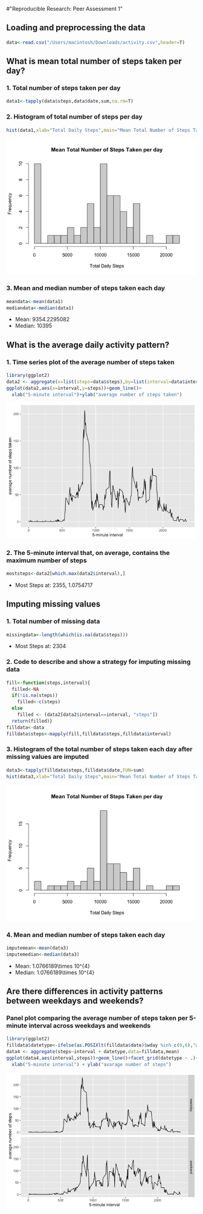 #"Reproducible Research: Peer Assessment 1"



## Loading and preprocessing the data

```r
data<-read.csv("/Users/macintosh/Downloads/activity.csv",header=T)
```

## What is mean total number of steps taken per day?
### 1. Total number of steps taken per day

```r
data1<-tapply(data$steps,data$date,sum,na.rm=T)
```
### 2. Histogram of total number of steps per day

```r
hist(data1,xlab="Total Daily Steps",main="Mean Total Number of Steps Taken per day",breaks=20)
```

![](PA1_template_files/figure-html/unnamed-chunk-3-1.png)<!-- -->

### 3. Mean and median number of steps taken each day

```r
meandata<-mean(data1)
mediandata<-median(data1)
```
* Mean: 9354.2295082 
* Median: 10395

## What is the average daily activity pattern?
### 1. Time series plot of the average number of steps taken

```r
library(ggplot2)
data2 <- aggregate(x=list(steps=data$steps),by=list(interval=data$interval),FUN=mean,na.rm=T)
ggplot(data2,aes(x=interval,y=steps))+geom_line()+
  xlab("5-minute interval")+ylab("average number of steps taken")
```

![](PA1_template_files/figure-html/unnamed-chunk-5-1.png)<!-- -->

### 2. The 5-minute interval that, on average, contains the maximum number of steps

```r
moststeps<-data2[which.max(data2$interval),]
```
* Most Steps at: 2355, 1.0754717

## Imputing missing values
### 1. Total number of missing data

```r
missingdata<-length(which(is.na(data$steps)))
```
* Most Steps at: 2304

### 2. Code to describe and show a strategy for imputing missing data

```r
fill<-function(steps,interval){
  filled<-NA
  if(!is.na(steps))
    filled<-c(steps)
  else
    filled <- (data2[data2$interval==interval, "steps"])
  return(filled)}
filldata<-data
filldata$steps<-mapply(fill,filldata$steps,filldata$interval)
```

### 3. Histogram of the total number of steps taken each day after missing values are imputed

```r
data3<-tapply(filldata$steps,filldata$date,FUN=sum)
hist(data3,xlab="Total Daily Steps",main="Mean Total Number of Steps Taken per day",breaks=20)
```

![](PA1_template_files/figure-html/unnamed-chunk-9-1.png)<!-- -->

### 4. Mean and median number of steps taken each day

```r
imputemean<-mean(data3)
imputemedian<-median(data3)
```
* Mean: 1.0766189\times 10^{4} 
* Median: 1.0766189\times 10^{4}

## Are there differences in activity patterns between weekdays and weekends?
### Panel plot comparing the average number of steps taken per 5-minute interval across weekdays and weekends

```r
library(ggplot2)
filldata$datetype<-ifelse(as.POSIXlt(filldata$date)$wday %in% c(0,6),"weekend","weekday")
data4 <- aggregate(steps~interval + datetype,data=filldata,mean)
ggplot(data4,aes(interval,steps))+geom_line()+facet_grid(datetype ~ .)+
  xlab("5-minute interval") + ylab("avarage number of steps")
```

![](PA1_template_files/figure-html/unnamed-chunk-11-1.png)<!-- -->
